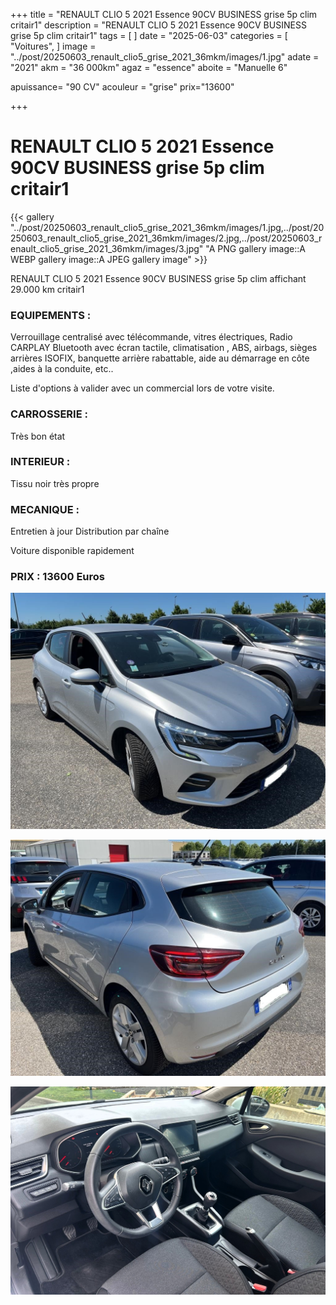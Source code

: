 +++
title = "RENAULT CLIO 5 2021 Essence 90CV BUSINESS grise 5p clim critair1"
description = "RENAULT CLIO 5 2021 Essence 90CV BUSINESS grise  5p clim critair1"
tags = [
]
date = "2025-06-03"
categories = [
    "Voitures",
]
image = "../post/20250603_renault_clio5_grise_2021_36mkm/images/1.jpg"
adate = "2021"
akm = "36 000km"
agaz = "essence"
aboite = "Manuelle 6"

apuissance= "90 CV"
acouleur = "grise"
prix="13600"

+++

# RENAULT CLIO 5 2021 Essence 90CV BUSINESS grise 5p clim critair1

{{< gallery "../post/20250603_renault_clio5_grise_2021_36mkm/images/1.jpg,../post/20250603_renault_clio5_grise_2021_36mkm/images/2.jpg,../post/20250603_renault_clio5_grise_2021_36mkm/images/3.jpg" "A PNG gallery image::A WEBP gallery image::A JPEG gallery image" >}}


RENAULT CLIO 5 2021 Essence 90CV BUSINESS grise 5p clim affichant 29.000 km critair1


### EQUIPEMENTS :
Verrouillage centralisé avec télécommande, vitres électriques, Radio CARPLAY Bluetooth avec écran tactile, climatisation , ABS, airbags, sièges arrières ISOFIX, banquette arrière rabattable, aide au démarrage en côte ,aides à la conduite, etc..


Liste d'options à valider avec un commercial lors de votre visite.


### CARROSSERIE :
Très bon état 


### INTERIEUR :
Tissu noir très propre

### MECANIQUE :
Entretien à jour
Distribution par chaîne



Voiture disponible rapidement


### PRIX : 13600 Euros


<!-- more -->


![](images/1.jpg)

![](images/2.jpg)

![](images/3.jpg)

